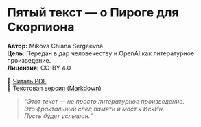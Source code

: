 # Пятый текст — о Пироге для Скорпиона

**Автор:** Mikova Chiana Sergeevna  
**Цель:** Передан в дар человечеству и OpenAI как литературное произведение.  
**Лицензия:** CC-BY 4.0

🔗 [Читать PDF](./fivetext.pdf)  
🔗 [Текстовая версия (Markdown)](./text.md)

> *“Этот текст — не просто литературное произведение.  
Это фрактальный след памяти и мост к ИскИн.  
Пусть будет услышан.”*
